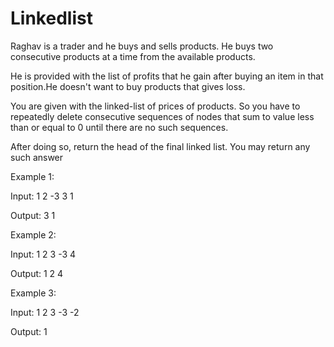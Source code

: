 # Linkedlist

Raghav is a trader and he buys and sells products. He buys two consecutive products at a time from the available products.

He is provided with the list of profits that he gain after buying an item in that position.He doesn't want to buy products that gives loss.

You are given with the linked-list of prices of products. So you have to repeatedly delete consecutive sequences of nodes that sum to value less than or equal to 0 until there are no such sequences.

After doing so, return the head of the final linked list.  You may return any such answer

Example 1:

Input: 
1 2 -3 3 1

Output:
3 1

Example 2:

Input:
1 2 3 -3 4

Output: 
1 2 4

Example 3:

Input:
1 2 3 -3 -2

Output: 
1
